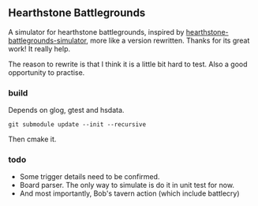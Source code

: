 ## Hearthstone Battlegrounds
A simulator for hearthstone battlegrounds, inspired by [hearthstone-battlegrounds-simulator](https://github.com/twanvl/hearthstone-battlegrounds-simulator), more like a version rewritten. Thanks for its great work! It really help.

The reason to rewrite is that I think it is a little bit hard to test. Also a good opportunity to practise.

### build
Depends on glog, gtest and hsdata.
```
git submodule update --init --recursive
```

Then cmake it.

### todo
* Some trigger details need to be confirmed.
* Board parser. The only way to simulate is do it in unit test for now.
* And most importantly, Bob's tavern action (which include battlecry)
